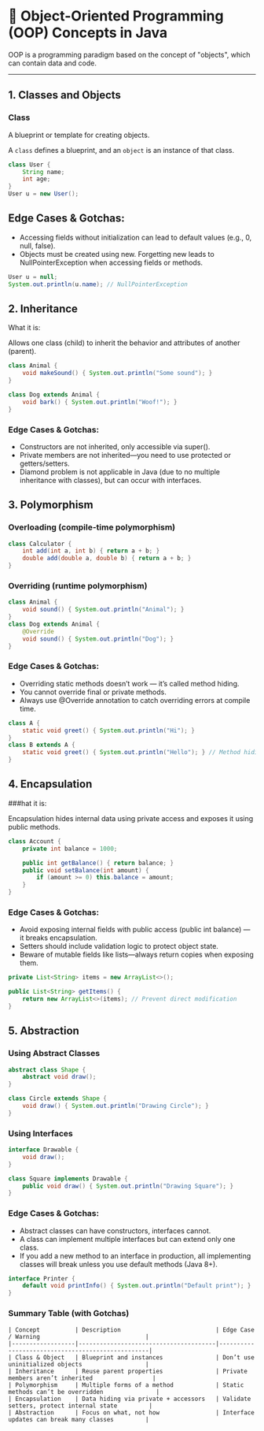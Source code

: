 # 🧱 Object-Oriented Programming (OOP) Concepts in Java

OOP is a programming paradigm based on the concept of "objects", which can contain data and code.

---

##  1. Classes and Objects

###  Class
A blueprint or template for creating objects.

A `class` defines a blueprint, and an `object` is an instance of that class.

```java
class User {
    String name;
    int age;
}
User u = new User();
```
##  Edge Cases & Gotchas:
-	Accessing fields without initialization can lead to default values (e.g., 0, null, false).
-	Objects must be created using new. Forgetting new leads to NullPointerException when accessing fields or methods.


```java
User u = null;
System.out.println(u.name); // NullPointerException
```
## 2. Inheritance

 What it is:

Allows one class (child) to inherit the behavior and attributes of another (parent).
```java
class Animal {
    void makeSound() { System.out.println("Some sound"); }
}

class Dog extends Animal {
    void bark() { System.out.println("Woof!"); }
}
```
### Edge Cases & Gotchas:
-	Constructors are not inherited, only accessible via super().
-	Private members are not inherited—you need to use protected or getters/setters.
-	Diamond problem is not applicable in Java (due to no multiple inheritance with classes), but can occur with interfaces.

## 3. Polymorphism

### Overloading (compile-time polymorphism)
```java
class Calculator {
    int add(int a, int b) { return a + b; }
    double add(double a, double b) { return a + b; }
}
```
### Overriding (runtime polymorphism)
```java
class Animal {
    void sound() { System.out.println("Animal"); }
}
class Dog extends Animal {
    @Override
    void sound() { System.out.println("Dog"); }
}
```
### Edge Cases & Gotchas:
-	Overriding static methods doesn’t work — it’s called method hiding.
-	You cannot override final or private methods.
-	Always use @Override annotation to catch overriding errors at compile time.
```java
class A {
    static void greet() { System.out.println("Hi"); }
}
class B extends A {
    static void greet() { System.out.println("Hello"); } // Method hiding
}
```
## 4. Encapsulation
 ###hat it is:

Encapsulation hides internal data using private access and exposes it using public methods.
```java
class Account {
    private int balance = 1000;

    public int getBalance() { return balance; }
    public void setBalance(int amount) {
        if (amount >= 0) this.balance = amount;
    }
}
```
### Edge Cases & Gotchas:
-	Avoid exposing internal fields with public access (public int balance) — it breaks encapsulation.
-	Setters should include validation logic to protect object state.
-	Beware of mutable fields like lists—always return copies when exposing them.
```java
private List<String> items = new ArrayList<>();

public List<String> getItems() {
    return new ArrayList<>(items); // Prevent direct modification
}
```
## 5. Abstraction

### Using Abstract Classes
```java
abstract class Shape {
    abstract void draw();
}

class Circle extends Shape {
    void draw() { System.out.println("Drawing Circle"); }
}
```
### Using Interfaces
```java
interface Drawable {
    void draw();
}

class Square implements Drawable {
    public void draw() { System.out.println("Drawing Square"); }
}
```
### Edge Cases & Gotchas:
-	Abstract classes can have constructors, interfaces cannot.
-	A class can implement multiple interfaces but can extend only one class.
-	If you add a new method to an interface in production, all implementing classes will break unless you use default methods (Java 8+).
```java
interface Printer {
    default void printInfo() { System.out.println("Default print"); }
}
```
### Summary Table (with Gotchas)
```text
| Concept          | Description                           | Edge Case / Warning                              |
|------------------|---------------------------------------|--------------------------------------------------|
| Class & Object   | Blueprint and instances               | Don’t use uninitialized objects                  |
| Inheritance      | Reuse parent properties               | Private members aren’t inherited                 |
| Polymorphism     | Multiple forms of a method            | Static methods can’t be overridden               |
| Encapsulation    | Data hiding via private + accessors   | Validate setters, protect internal state         |
| Abstraction      | Focus on what, not how                | Interface updates can break many classes         |
```
